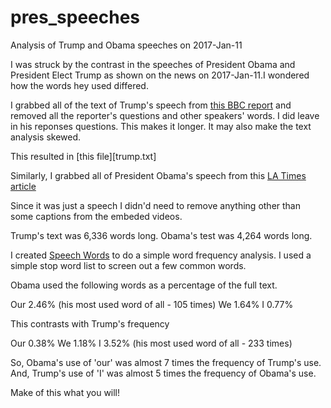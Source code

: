 # pres_speeches
Analysis of Trump and Obama speeches on 2017-Jan-11

I was struck by the contrast in the speeches of President Obama and President Elect Trump as shown on the news on 2017-Jan-11.I wondered how the words hey used differed.

I grabbed all of the text of Trump's speech from [this BBC report](http://www.bbc.co.uk/news/world-us-canada-38536671) and removed all the reporter's questions and other speakers' words. I did leave in his reponses questions. This makes it longer. It may also make the text analysis skewed. 

This resulted in [this file][trump.txt]

Similarly, I grabbed all of President Obama's speech from this [LA Times article](http://www.latimes.com/politics/la-pol-obama-farewell-speech-transcript-20170110-story.html)

Since it was just a speech I didn'd need to remove anything other than some captions from the embeded videos.

Trump's text was 6,336 words long.
Obama's test was 4,264 words long. 

I created [Speech Words](speech_words.py) to do a simple word frequency analysis. I used a simple stop word list to screen out a few common words. 

Obama used the following words as a percentage of the full text.

Our	2.46% (his most used word of all - 105 times)
We	1.64% 
I	0.77%

This contrasts with Trump's frequency 

Our	0.38% 
We	1.18%
I	3.52% (his most used word of all - 233 times)

So, Obama's use of 'our' was almost 7 times the frequency of Trump's use.
And, Trump's use of 'I' was almost 5 times the frequency of Obama's use.

Make of this what you will!